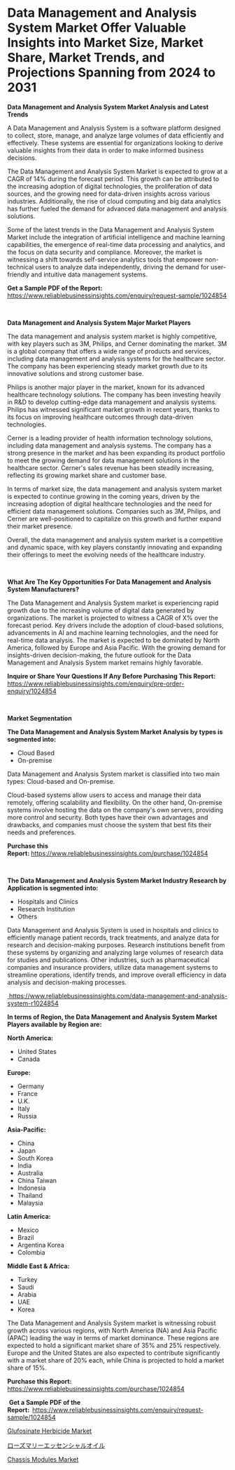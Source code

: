 <p><h1>Data Management and Analysis System Market Offer Valuable Insights into Market Size, Market Share, Market Trends, and Projections Spanning from 2024 to 2031</h1></p><p><strong>Data Management and Analysis System Market Analysis and Latest Trends</strong></p>
<p><p>A Data Management and Analysis System is a software platform designed to collect, store, manage, and analyze large volumes of data efficiently and effectively. These systems are essential for organizations looking to derive valuable insights from their data in order to make informed business decisions.</p><p>The Data Management and Analysis System Market is expected to grow at a CAGR of 14% during the forecast period. This growth can be attributed to the increasing adoption of digital technologies, the proliferation of data sources, and the growing need for data-driven insights across various industries. Additionally, the rise of cloud computing and big data analytics has further fueled the demand for advanced data management and analysis solutions.</p><p>Some of the latest trends in the Data Management and Analysis System Market include the integration of artificial intelligence and machine learning capabilities, the emergence of real-time data processing and analytics, and the focus on data security and compliance. Moreover, the market is witnessing a shift towards self-service analytics tools that empower non-technical users to analyze data independently, driving the demand for user-friendly and intuitive data management systems.</p></p>
<p><strong>Get a Sample PDF of the Report:&nbsp;</strong> <a href="https://www.reliablebusinessinsights.com/enquiry/request-sample/1024854">https://www.reliablebusinessinsights.com/enquiry/request-sample/1024854</a></p>
<p>&nbsp;</p>
<p><strong>Data Management and Analysis System Major Market Players</strong></p>
<p><p>The data management and analysis system market is highly competitive, with key players such as 3M, Philips, and Cerner dominating the market. 3M is a global company that offers a wide range of products and services, including data management and analysis systems for the healthcare sector. The company has been experiencing steady market growth due to its innovative solutions and strong customer base.</p><p>Philips is another major player in the market, known for its advanced healthcare technology solutions. The company has been investing heavily in R&D to develop cutting-edge data management and analysis systems. Philips has witnessed significant market growth in recent years, thanks to its focus on improving healthcare outcomes through data-driven technologies.</p><p>Cerner is a leading provider of health information technology solutions, including data management and analysis systems. The company has a strong presence in the market and has been expanding its product portfolio to meet the growing demand for data management solutions in the healthcare sector. Cerner's sales revenue has been steadily increasing, reflecting its growing market share and customer base.</p><p>In terms of market size, the data management and analysis system market is expected to continue growing in the coming years, driven by the increasing adoption of digital healthcare technologies and the need for efficient data management solutions. Companies such as 3M, Philips, and Cerner are well-positioned to capitalize on this growth and further expand their market presence.</p><p>Overall, the data management and analysis system market is a competitive and dynamic space, with key players constantly innovating and expanding their offerings to meet the evolving needs of the healthcare industry.</p></p>
<p>&nbsp;</p>
<p><strong>What Are The Key Opportunities For Data Management and Analysis System Manufacturers?</strong></p>
<p><p>The Data Management and Analysis System market is experiencing rapid growth due to the increasing volume of digital data generated by organizations. The market is projected to witness a CAGR of X% over the forecast period. Key drivers include the adoption of cloud-based solutions, advancements in AI and machine learning technologies, and the need for real-time data analysis. The market is expected to be dominated by North America, followed by Europe and Asia Pacific. With the growing demand for insights-driven decision-making, the future outlook for the Data Management and Analysis System market remains highly favorable.</p></p>
<p><strong>Inquire or Share Your Questions If Any Before Purchasing This Report:</strong> <a href="https://www.reliablebusinessinsights.com/enquiry/pre-order-enquiry/1024854">https://www.reliablebusinessinsights.com/enquiry/pre-order-enquiry/1024854</a></p>
<p>&nbsp;</p>
<p><strong>Market Segmentation</strong></p>
<p><strong>The Data Management and Analysis System Market Analysis by types is segmented into:</strong></p>
<p><ul><li>Cloud Based</li><li>On-premise</li></ul></p>
<p><p>Data Management and Analysis System market is classified into two main types: Cloud-based and On-premise. </p><p>Cloud-based systems allow users to access and manage their data remotely, offering scalability and flexibility. On the other hand, On-premise systems involve hosting the data on the company's own servers, providing more control and security. Both types have their own advantages and drawbacks, and companies must choose the system that best fits their needs and preferences.</p></p>
<p><strong>Purchase this Report:&nbsp;</strong><a href="https://www.reliablebusinessinsights.com/purchase/1024854">https://www.reliablebusinessinsights.com/purchase/1024854</a></p>
<p>&nbsp;</p>
<p><strong>The Data Management and Analysis System Market Industry Research by Application is segmented into:</strong></p>
<p><ul><li>Hospitals and Clinics</li><li>Research Institution</li><li>Others</li></ul></p>
<p><p>Data Management and Analysis System is used in hospitals and clinics to efficiently manage patient records, track treatments, and analyze data for research and decision-making purposes. Research institutions benefit from these systems by organizing and analyzing large volumes of research data for studies and publications. Other industries, such as pharmaceutical companies and insurance providers, utilize data management systems to streamline operations, identify trends, and improve overall efficiency in data analysis and decision-making processes.</p></p>
<p><a href="https://www.reliablebusinessinsights.com/data-management-and-analysis-system-r1024854">&nbsp;https://www.reliablebusinessinsights.com/data-management-and-analysis-system-r1024854</a></p>
<p><strong>In terms of Region, the Data Management and Analysis System Market Players available by Region are:</strong></p>
<p>
    <p> <strong> North America: </strong>
        <ul>
            <li>United States</li>
            <li>Canada</li>
        </ul>
        </p> 
    <p> <strong> Europe: </strong>
        <ul>
            <li>Germany</li>
            <li>France</li>
            <li>U.K.</li>
            <li>Italy</li>
            <li>Russia</li>
        </ul>
        </p> 
    <p> <strong> Asia-Pacific: </strong>
        <ul>
            <li>China</li>
            <li>Japan</li>
            <li>South Korea</li>
            <li>India</li>
            <li>Australia</li>
            <li>China Taiwan</li>
            <li>Indonesia</li>
            <li>Thailand</li>
            <li>Malaysia</li>
        </ul>
        </p> 
    <p> <strong> Latin America: </strong>
        <ul>
            <li>Mexico</li>
            <li>Brazil</li>
            <li>Argentina Korea</li>
            <li>Colombia</li>
        </ul>
        </p> 
    <p> <strong> Middle East & Africa: </strong>
        <ul>
            <li>Turkey</li>
            <li>Saudi</li>
            <li>Arabia</li>
            <li>UAE</li>
            <li>Korea</li>
        </ul>
    </p>
    </p>
<p><p>The Data Management and Analysis System market is witnessing robust growth across various regions, with North America (NA) and Asia Pacific (APAC) leading the way in terms of market dominance. These regions are expected to hold a significant market share of 35% and 25% respectively. Europe and the United States are also expected to contribute significantly with a market share of 20% each, while China is projected to hold a market share of 15%.</p></p>
<p><strong>Purchase this Report: </strong><a href="https://www.reliablebusinessinsights.com/purchase/1024854">https://www.reliablebusinessinsights.com/purchase/1024854</a></p>
<p>&nbsp;<strong>Get a Sample PDF of the Report:&nbsp;&nbsp;</strong><a href="https://www.reliablebusinessinsights.com/enquiry/request-sample/1024854">https://www.reliablebusinessinsights.com/enquiry/request-sample/1024854</a></p>
<p><strong></strong></p>
<p><p><a href="https://www.linkedin.com/pulse/global-glufosinate-herbicide-market-analysis-trends-kr21e">Glufosinate Herbicide Market</a></p><p><a href="https://github.com/TysonKub/Market-Research-Report-List-1/blob/main/6827986176249.md">ローズマリーエッセンシャルオイル</a></p><p><a href="https://www.linkedin.com/pulse/chassis-modules-market-global-insights-sales-trends-h3fse">Chassis Modules Market</a></p></p>